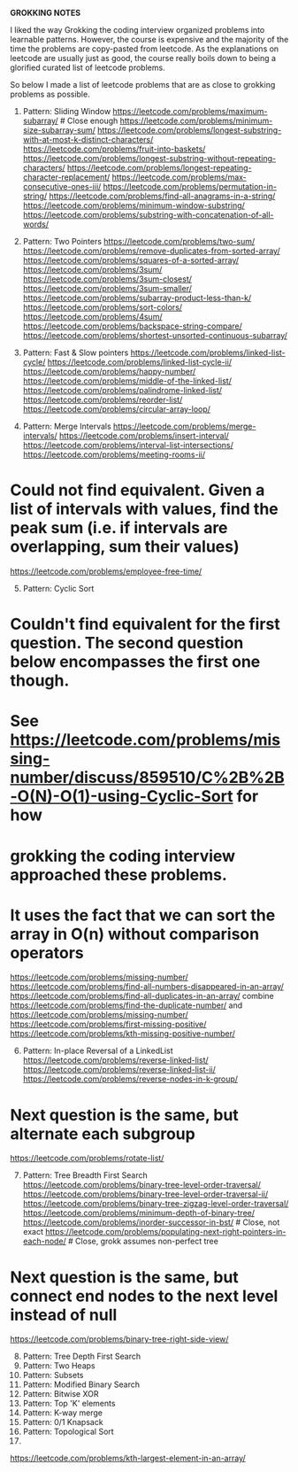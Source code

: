 ****GROKKING NOTES****

I liked the way Grokking the coding interview organized problems into learnable patterns. However, the course is expensive and the majority of the time the problems are copy-pasted from leetcode. As the explanations on leetcode are usually just as good, the course really boils down to being a glorified curated list of leetcode problems.

So below I made a list of leetcode problems that are as close to grokking problems as possible.

1. Pattern: Sliding Window
https://leetcode.com/problems/maximum-subarray/ # Close enough
https://leetcode.com/problems/minimum-size-subarray-sum/
https://leetcode.com/problems/longest-substring-with-at-most-k-distinct-characters/
https://leetcode.com/problems/fruit-into-baskets/
https://leetcode.com/problems/longest-substring-without-repeating-characters/
https://leetcode.com/problems/longest-repeating-character-replacement/
https://leetcode.com/problems/max-consecutive-ones-iii/
https://leetcode.com/problems/permutation-in-string/
https://leetcode.com/problems/find-all-anagrams-in-a-string/
https://leetcode.com/problems/minimum-window-substring/
https://leetcode.com/problems/substring-with-concatenation-of-all-words/

2. Pattern: Two Pointers
https://leetcode.com/problems/two-sum/
https://leetcode.com/problems/remove-duplicates-from-sorted-array/
https://leetcode.com/problems/squares-of-a-sorted-array/
https://leetcode.com/problems/3sum/
https://leetcode.com/problems/3sum-closest/
https://leetcode.com/problems/3sum-smaller/
https://leetcode.com/problems/subarray-product-less-than-k/
https://leetcode.com/problems/sort-colors/
https://leetcode.com/problems/4sum/
https://leetcode.com/problems/backspace-string-compare/
https://leetcode.com/problems/shortest-unsorted-continuous-subarray/

3. Pattern: Fast & Slow pointers
https://leetcode.com/problems/linked-list-cycle/
https://leetcode.com/problems/linked-list-cycle-ii/
https://leetcode.com/problems/happy-number/
https://leetcode.com/problems/middle-of-the-linked-list/
https://leetcode.com/problems/palindrome-linked-list/
https://leetcode.com/problems/reorder-list/
https://leetcode.com/problems/circular-array-loop/

4. Pattern: Merge Intervals
https://leetcode.com/problems/merge-intervals/
https://leetcode.com/problems/insert-interval/
https://leetcode.com/problems/interval-list-intersections/
https://leetcode.com/problems/meeting-rooms-ii/
# Could not find equivalent. Given a list of intervals with values, find the peak sum (i.e. if intervals are overlapping, sum their values)
https://leetcode.com/problems/employee-free-time/

5. Pattern: Cyclic Sort
# Couldn't find equivalent for the first question. The second question below encompasses the first one though.
# See https://leetcode.com/problems/missing-number/discuss/859510/C%2B%2B-O(N)-O(1)-using-Cyclic-Sort for how
# grokking the coding interview approached these problems.
# It uses the fact that we can sort the array in O(n) without comparison operators
https://leetcode.com/problems/missing-number/
https://leetcode.com/problems/find-all-numbers-disappeared-in-an-array/
https://leetcode.com/problems/find-all-duplicates-in-an-array/
combine https://leetcode.com/problems/find-the-duplicate-number/ and https://leetcode.com/problems/missing-number/
https://leetcode.com/problems/first-missing-positive/
https://leetcode.com/problems/kth-missing-positive-number/

6. Pattern: In-place Reversal of a LinkedList
https://leetcode.com/problems/reverse-linked-list/
https://leetcode.com/problems/reverse-linked-list-ii/
https://leetcode.com/problems/reverse-nodes-in-k-group/
# Next question is the same, but alternate each subgroup
https://leetcode.com/problems/rotate-list/

7. Pattern: Tree Breadth First Search
https://leetcode.com/problems/binary-tree-level-order-traversal/
https://leetcode.com/problems/binary-tree-level-order-traversal-ii/
https://leetcode.com/problems/binary-tree-zigzag-level-order-traversal/
https://leetcode.com/problems/minimum-depth-of-binary-tree/
https://leetcode.com/problems/inorder-successor-in-bst/  # Close, not exact
https://leetcode.com/problems/populating-next-right-pointers-in-each-node/  # Close, grokk assumes non-perfect tree
# Next question is the same, but connect end nodes to the next level instead of null
https://leetcode.com/problems/binary-tree-right-side-view/

8. Pattern: Tree Depth First Search
9. Pattern: Two Heaps
10. Pattern: Subsets
11. Pattern: Modified Binary Search
12. Pattern: Bitwise XOR
13. Pattern: Top 'K' elements
14. Pattern: K-way merge
15. Pattern: 0/1 Knapsack
16. Pattern: Topological Sort
17. 
https://leetcode.com/problems/kth-largest-element-in-an-array/
